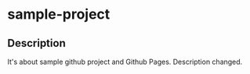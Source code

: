 # sample-project

## Description

It's about sample github project and Github Pages. Description changed.
